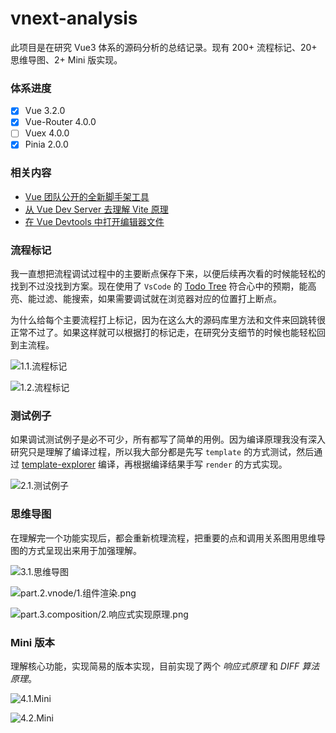 # vnext-analysis

此项目是在研究 Vue3 体系的源码分析的总结记录。现有 200+ 流程标记、20+ 思维导图、2+ Mini 版实现。

### 体系进度

- [x] Vue 3.2.0
- [x] Vue-Router 4.0.0
- [ ] Vuex 4.0.0
- [x] Pinia 2.0.0

### 相关内容

- [Vue 团队公开的全新脚手架工具](https://github.com/haiweilian/tinylib-analysis/issues/4)
- [从 Vue Dev Server 去理解 Vite 原理](https://github.com/haiweilian/tinylib-analysis/issues/5)
- [在 Vue Devtools 中打开编辑器文件](https://github.com/haiweilian/tinylib-analysis/issues/9)

### 流程标记

我一直想把流程调试过程中的主要断点保存下来，以便后续再次看的时候能轻松的找到不过没找到方案。现在使用了 `VsCode` 的 [Todo Tree](https://marketplace.visualstudio.com/items?itemName=Gruntfuggly.todo-tree) 符合心中的预期，能高亮、能过滤、能搜索，如果需要调试就在浏览器对应的位置打上断点。

为什么给每个主要流程打上标记，因为在这么大的源码库里方法和文件来回跳转很正常不过了。如果这样就可以根据打的标记走，在研究分支细节的时候也能轻松回到主流程。

![1.1.流程标记](./.docs/1.1.流程标记.png)

![1.2.流程标记](./.docs/1.2.流程标记.png)

### 测试例子

如果调试测试例子是必不可少，所有都写了简单的用例。因为编译原理我没有深入研究只是理解了编译过程，所以我大部分都是先写 `template` 的方式测试，然后通过 [template-explorer](https://vue-next-template-explorer.netlify.app/) 编译，再根据编译结果手写 `render` 的方式实现。

![2.1.测试例子](./.docs/2.1.测试例子.png)

### 思维导图

在理解完一个功能实现后，都会重新梳理流程，把重要的点和调用关系图用思维导图的方式呈现出来用于加强理解。

![3.1.思维导图](./.docs/3.1.思维导图.png)

![part.2.vnode/1.组件渲染.png](./vue-next-xmind/part.2.vnode/1.组件渲染.png)

![part.3.composition/2.响应式实现原理.png](./vue-next-xmind/part.3.composition/2.响应式实现原理.png)

### Mini 版本

理解核心功能，实现简易的版本实现，目前实现了两个 _响应式原理_ 和 _DIFF 算法原理_。

![4.1.Mini](./.docs/4.1.Mini.png)

![4.2.Mini](./.docs/4.2.Mini.png)

<!-- ### 参考资料 -->

<!-- 感谢所有社区优秀资源的贡献者们。 -->

<!-- [Vue3 核心源码解析](https://ustbhuangyi.github.io/vue-analysis/v3/new/) -->
